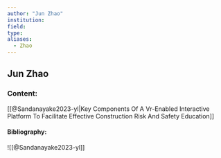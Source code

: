 ```yaml
---
author: "Jun Zhao"
institution:
field:
type:
aliases:
  - Zhao
---
```


## Jun Zhao

### Content:
[[@Sandanayake2023-yl|Key Components Of A Vr-Enabled Interactive Platform To Facilitate Effective Construction Risk And Safety Education]]

#### Bibliography:

![[@Sandanayake2023-yl]]